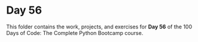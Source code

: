 # Day 56

This folder contains the work, projects, and exercises for **Day 56** of the 100 Days of Code: The Complete Python Bootcamp course.
